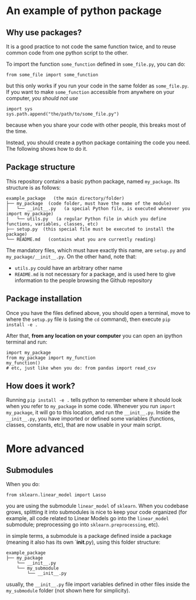 # An example of python package

## Why use packages?
It is a good practice to not code the same function twice, and to reuse common code from one python script to the other.

To import the function `some_function` defined in `some_file.py`, you can do:
```
from some_file import some_function
```
but this only works if you run your code in the same folder as `some_file.py`.
If you want to make `some_function` accessible from anywhere on your computer, *you should not use*
```
import sys
sys.path.append("the/path/to/some_file.py")
```
because when you share your code with other people, this breaks most of the time.

Instead, you should create a python package containing the code you need.
The following shows how to do it.

## Package structure
This repository contains a basic python package, named `my_package`.
Its structure is as follows:
```
example_package   (the main directory/folder)
├── my_package  (code folder, must have the name of the module)
│   └── __init__.py   (a special Python file, is executed whenever you import my_package)
|   └── utils.py   (a regular Python file in which you define functions, variables, classes, etc)
├── setup.py  (this special file must be executed to install the package)
└── README.md   (contains what you are currently reading)
```

The mandatory files, which must have exactly this name, are `setup.py` and `my_package/__init__.py`. On the other hand, note that:
- `utils.py` could have an arbitrary other name
- `README.md` is not necessary for a package, and is used here to give information to the people browsing the Github repository

## Package installation
Once you have the files defined above, you should open a terminal, move to where the `setup.py` file is (using the `cd` command), then execute
```pip install -e .```

After that, **from any location on your computer** you can open an ipython terminal and run:
```
import my_package
from my_package import my_function
my_function()
# etc, just like when you do: from pandas import read_csv
```


## How does it work?
Running `pip install -e .` tells python to remember where it should look when you refer to `my_package` in some code.
Whenever you run `import my_package`, it will go to this location, and run the `__init__.py`.
Inside the `__init__.py`, you have imported or defined some variables (functions, classes, constants, etc), that are now usable in your main script.

# More advanced

## Submodules
When you do:
```
from sklearn.linear_model import Lasso
```
you are using the submodule `linear_model` of `sklearn`.
When you codebase grows, splitting it into submodules is nice to keep your code organized (for example, all code related to Linear Models go into the `linear_model` submodule; preprocessing go into `sklearn.preprocessing`, etc).

in simple terms, a submodule is a package defined inside a package (meaning it also has its own `__init__.py), using this folder structure:
```
example_package
├── my_package
    └── __init__.py
    └── my_submodule
        └── __init__.py
```
usually, the `__init__.py` file import variables defined in other files inside the `my_submodule` folder (not shown here for simplicity).
